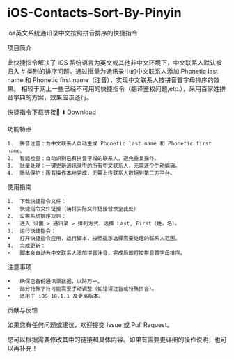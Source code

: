 # iOS-Contacts-Sort-By-Pinyin
ios英文系统通讯录中文按照拼音排序的快捷指令

项目简介

此快捷指令解决了 iOS 系统语言为英文或其他非中文环境下，中文联系人默认被归入 # 类别的排序问题。通过批量为通讯录中的中文联系人添加 Phonetic last name 和 Phonetic first name（注音），实现中文联系人按拼音首字母排序的效果。
相较于网上一些已经不可用的快捷指令（翻译鉴权问题,etc.），采用百家姓拼音字典的方案，效果应该还行。

快捷指令下载链接🔗
[⬇️ Download](https://www.icloud.com/shortcuts/bb1990e1d3894048b5d9adc7caf2515c)

功能特点

	1.	拼音注音：为中文联系人自动生成 Phonetic last name 和 Phonetic first name。
	2.	智能检查：自动识别已有拼音字段的联系人，避免重复操作。
	3.	批量处理：一键更新通讯录中的所有中文联系人，无需逐个手动编辑。
	4.	隐私保护：所有操作本地完成，无需上传联系人数据到第三方平台。

使用指南

	1.	下载快捷指令文件：
	•	快捷指令文件链接（请将实际文件链接替换至此处）
	2.	设置系统排序规则：
	•	进入 设置 > 通讯录 > 排列方式，选择 Last, First（姓，名）。
	3.	运行快捷指令：
	•	打开快捷指令应用，运行脚本，按照提示选择需要处理的联系人范围。
	4.	完成更新：
	•	脚本会自动为中文联系人添加拼音注音，完成后即可按拼音首字母排序。

注意事项

	•	确保已备份通讯录数据，以防万一。
	•	部分特殊字符可能需要手动调整（如错误注音或特殊拼音）。
	•	适用于 iOS 18.1.1 及更高版本。

贡献与反馈

如果您有任何问题或建议，欢迎提交 Issue 或 Pull Request。

您可以根据需要修改其中的链接和具体内容。如果有需要更详细的操作说明，也可以再补充！
